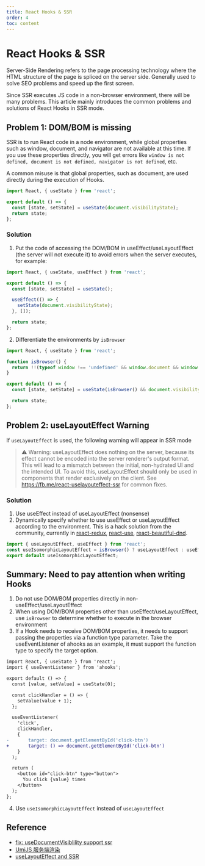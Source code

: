```yaml
---
title: React Hooks & SSR
order: 4
toc: content
---
```


# React Hooks & SSR

Server-Side Rendering refers to the page processing technology where the HTML structure of the page is spliced on the server side. Generally used to solve SEO problems and speed up the first screen.

Since SSR executes JS code in a non-browser environment, there will be many problems. This article mainly introduces the common problems and solutions of React Hooks in SSR mode.

## Problem 1: DOM/BOM is missing

SSR is to run React code in a node environment, while global properties such as window, document, and navigator are not available at this time. If you use these properties directly, you will get errors like `window is not defined, document is not defined, navigator is not defined`, etc.

A common misuse is that global properties, such as document, are used directly during the execution of Hooks.

```js
import React, { useState } from 'react';

export default () => {
  const [state, setState] = useState(document.visibilityState);
  return state;
};
```

### Solution

1. Put the code of accessing the DOM/BOM in useEffect/useLayoutEffect (the server will not execute it) to avoid errors when the server executes, for example:

```js
import React, { useState, useEffect } from 'react';

export default () => {
  const [state, setState] = useState();

  useEffect(() => {
    setState(document.visibilityState);
  }, []);

  return state;
};
```

2. Differentiate the environments by `isBrowser`

```js
import React, { useState } from 'react';

function isBrowser() {
  return !!(typeof window !== 'undefined' && window.document && window.document.createElement);
}

export default () => {
  const [state, setState] = useState(isBrowser() && document.visibilityState);

  return state;
};
```

## Problem 2: useLayoutEffect Warning

If `useLayoutEffect` is used, the following warning will appear in SSR mode

> ⚠️ Warning: useLayoutEffect does nothing on the server, because its effect cannot be encoded into the server renderer's output format. This will lead to a mismatch between the initial, non-hydrated UI and the intended UI. To avoid this, useLayoutEffect should only be used in components that render exclusively on the client. See https://fb.me/react-uselayouteffect-ssr for common fixes.

### Solution

1. Use useEffect instead of useLayoutEffect (nonsense)
2. Dynamically specify whether to use useEffect or useLayoutEffect according to the environment. This is a hack solution from the community, currently in [react-redux](https://github.com/reduxjs/react-redux/blob/d16262582b2eeb62c05313fca3eb59dc0b395955/src/components/connectAdvanced.js#L40), [react-use](https://github.com/streamich/react-use/blob/master/src/useIsomorphicLayoutEffect.ts), [react-beautiful-dnd](https://github.com/atlassian/react-beautiful-dnd/blob/master/src/view/use-isomorphic-layout-effect.js).

```js
import { useLayoutEffect, useEffect } from 'react';
const useIsomorphicLayoutEffect = isBrowser() ? useLayoutEffect : useEffect;
export default useIsomorphicLayoutEffect;
```

## Summary: Need to pay attention when writing Hooks

1. Do not use DOM/BOM properties directly in non-useEffect/useLayoutEffect
2. When using DOM/BOM properties other than useEffect/useLayoutEffect, use `isBrowser` to determine whether to execute in the browser environment
3. If a Hook needs to receive DOM/BOM properties, it needs to support passing the properties via a function type parameter. Take the useEventListener of ahooks as an example, it must support the function type to specify the target option.

```diff
import React, { useState } from 'react';
import { useEventListener } from 'ahooks';

export default () => {
  const [value, setValue] = useState(0);

  const clickHandler = () => {
    setValue(value + 1);
  };

  useEventListener(
    'click',
    clickHandler,
    {
-       target: document.getElementById('click-btn')
+       target: () => document.getElementById('click-btn')
    }
  );

  return (
    <button id="click-btn" type="button">
      You click {value} times
    </button>
  );
};
```

4. Use `useIsomorphicLayoutEffect` instead of `useLayoutEffect`

## Reference

- [fix: useDocumentVisiblility support ssr](https://github.com/alibaba/hooks/pull/935/files)
- [UmiJS 服务端渲染](https://umijs.org/docs/ssr#window-is-not-defined-document-is-not-defined-navigator-is-not-defined)
- [useLayoutEffect and SSR](https://medium.com/@alexandereardon/uselayouteffect-and-ssr-192986cdcf7a)
